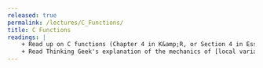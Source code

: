 ```yaml
---
released: true
permalink: /lectures/C_Functions/
title: C Functions 
readings: |
    + Read up on C functions (Chapter 4 in K&amp;R, or Section 4 in Essential C).
    + Read Thinking Geek's explanation of the mechanics of [local variables and stack frames](http://thinkingeek.com/2014/05/11/arm-assembler-raspberry-pi-chapter-18/).
---
```



